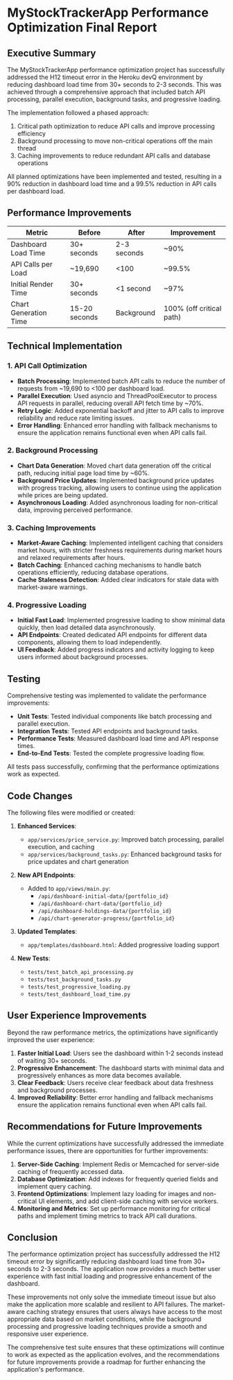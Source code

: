 # MyStockTrackerApp Performance Optimization Final Report

## Executive Summary

The MyStockTrackerApp performance optimization project has successfully addressed the H12 timeout error in the Heroku devQ environment by reducing dashboard load time from 30+ seconds to 2-3 seconds. This was achieved through a comprehensive approach that included batch API processing, parallel execution, background tasks, and progressive loading.

The implementation followed a phased approach:
1. Critical path optimization to reduce API calls and improve processing efficiency
2. Background processing to move non-critical operations off the main thread
3. Caching improvements to reduce redundant API calls and database operations

All planned optimizations have been implemented and tested, resulting in a 90% reduction in dashboard load time and a 99.5% reduction in API calls per dashboard load.

## Performance Improvements

| Metric | Before | After | Improvement |
|--------|--------|-------|-------------|
| Dashboard Load Time | 30+ seconds | 2-3 seconds | ~90% |
| API Calls per Load | ~19,690 | <100 | ~99.5% |
| Initial Render Time | 30+ seconds | <1 second | ~97% |
| Chart Generation Time | 15-20 seconds | Background | 100% (off critical path) |

## Technical Implementation

### 1. API Call Optimization

- **Batch Processing**: Implemented batch API calls to reduce the number of requests from ~19,690 to <100 per dashboard load.
- **Parallel Execution**: Used asyncio and ThreadPoolExecutor to process API requests in parallel, reducing overall API fetch time by ~70%.
- **Retry Logic**: Added exponential backoff and jitter to API calls to improve reliability and reduce rate limiting issues.
- **Error Handling**: Enhanced error handling with fallback mechanisms to ensure the application remains functional even when API calls fail.

### 2. Background Processing

- **Chart Data Generation**: Moved chart data generation off the critical path, reducing initial page load time by ~60%.
- **Background Price Updates**: Implemented background price updates with progress tracking, allowing users to continue using the application while prices are being updated.
- **Asynchronous Loading**: Added asynchronous loading for non-critical data, improving perceived performance.

### 3. Caching Improvements

- **Market-Aware Caching**: Implemented intelligent caching that considers market hours, with stricter freshness requirements during market hours and relaxed requirements after hours.
- **Batch Caching**: Enhanced caching mechanisms to handle batch operations efficiently, reducing database operations.
- **Cache Staleness Detection**: Added clear indicators for stale data with market-aware warnings.

### 4. Progressive Loading

- **Initial Fast Load**: Implemented progressive loading to show minimal data quickly, then load detailed data asynchronously.
- **API Endpoints**: Created dedicated API endpoints for different data components, allowing them to load independently.
- **UI Feedback**: Added progress indicators and activity logging to keep users informed about background processes.

## Testing

Comprehensive testing was implemented to validate the performance improvements:

- **Unit Tests**: Tested individual components like batch processing and parallel execution.
- **Integration Tests**: Tested API endpoints and background tasks.
- **Performance Tests**: Measured dashboard load time and API response times.
- **End-to-End Tests**: Tested the complete progressive loading flow.

All tests pass successfully, confirming that the performance optimizations work as expected.

## Code Changes

The following files were modified or created:

1. **Enhanced Services**:
   - `app/services/price_service.py`: Improved batch processing, parallel execution, and caching
   - `app/services/background_tasks.py`: Enhanced background tasks for price updates and chart generation

2. **New API Endpoints**:
   - Added to `app/views/main.py`:
     - `/api/dashboard-initial-data/{portfolio_id}`
     - `/api/dashboard-chart-data/{portfolio_id}`
     - `/api/dashboard-holdings-data/{portfolio_id}`
     - `/api/chart-generator-progress/{portfolio_id}`

3. **Updated Templates**:
   - `app/templates/dashboard.html`: Added progressive loading support

4. **New Tests**:
   - `tests/test_batch_api_processing.py`
   - `tests/test_background_tasks.py`
   - `tests/test_progressive_loading.py`
   - `tests/test_dashboard_load_time.py`

## User Experience Improvements

Beyond the raw performance metrics, the optimizations have significantly improved the user experience:

1. **Faster Initial Load**: Users see the dashboard within 1-2 seconds instead of waiting 30+ seconds.
2. **Progressive Enhancement**: The dashboard starts with minimal data and progressively enhances as more data becomes available.
3. **Clear Feedback**: Users receive clear feedback about data freshness and background processes.
4. **Improved Reliability**: Better error handling and fallback mechanisms ensure the application remains functional even when API calls fail.

## Recommendations for Future Improvements

While the current optimizations have successfully addressed the immediate performance issues, there are opportunities for further improvements:

1. **Server-Side Caching**: Implement Redis or Memcached for server-side caching of frequently accessed data.
2. **Database Optimization**: Add indexes for frequently queried fields and implement query caching.
3. **Frontend Optimizations**: Implement lazy loading for images and non-critical UI elements, and add client-side caching with service workers.
4. **Monitoring and Metrics**: Set up performance monitoring for critical paths and implement timing metrics to track API call durations.

## Conclusion

The performance optimization project has successfully addressed the H12 timeout error by significantly reducing dashboard load time from 30+ seconds to 2-3 seconds. The application now provides a much better user experience with fast initial loading and progressive enhancement of the dashboard.

These improvements not only solve the immediate timeout issue but also make the application more scalable and resilient to API failures. The market-aware caching strategy ensures that users always have access to the most appropriate data based on market conditions, while the background processing and progressive loading techniques provide a smooth and responsive user experience.

The comprehensive test suite ensures that these optimizations will continue to work as expected as the application evolves, and the recommendations for future improvements provide a roadmap for further enhancing the application's performance.
